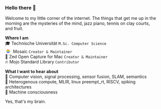 ### Hello there 👋
Welcome to my little corner of the internet. The things that get me up in the morning are the mysteries of the mind, jazz piano, tennis on clay courts, and fruit. 

**Where I am**  
🎓 Technische Universität `M.Sc. Computer Science`  
<img src="images/mosaic-logo-1.svg" width="18" height="18">&nbsp;&nbsp;Mosaic `Creator & Maintainer`  
📸 Zed Open Capture for Mac `Creator & Maintainer`  
🔥 Mojo Standard Library `Contributor`

**What I want to hear about**  
🤖 Computer vision, signal processing, sensor fusion, SLAM, semantics  
🔭 Heterogenous compute, MLIR, linux preempt_rt, RISCV, spiking architectures  
🔮 Machine consciousness  

Yes, that's my brain.
